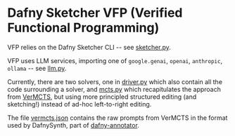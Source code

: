 # Dafny Sketcher VFP (Verified Functional Programming)

VFP relies on the Dafny Sketcher CLI -- see [sketcher.py](sketcher.py).

VFP uses LLM services, importing one of `google.genai`, `openai`, `anthropic`, `ollama` -- see [llm.py](llm.py).

Currently, there are two solvers, one in [driver.py](driver.py) which also contain all the code surrounding a solver,
and [mcts.py](mcts.py) which recapitulates the approach from [VerMCTS](https://github.com/namin/llm-verified-with-monte-carlo-tree-search),
but using more principled structured editing (and sketching!) instead of ad-hoc left-to-right editing.

The file [vermcts.json](vermcts.json) contains the raw prompts from VerMCTS in the format used by DafnySynth, part of [dafny-annotator](https://github.com/metareflection/dafny-annotator).
